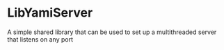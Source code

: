 # LibYamiServer
A simple shared library that can be used to set up a multithreaded server that listens on any port
